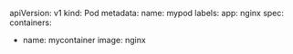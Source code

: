 apiVersion: v1
kind: Pod
metadata:
  name: mypod
  labels:
    app: nginx
spec:
  containers:
  - name: mycontainer
    image: nginx
